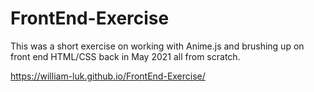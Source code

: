 # FrontEnd-Exercise

This was a short exercise on working with Anime.js and brushing up on front end HTML/CSS back in May 2021 all from scratch.

https://william-luk.github.io/FrontEnd-Exercise/
